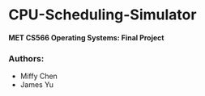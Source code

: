 # CPU-Scheduling-Simulator
#### MET CS566 Operating Systems: Final Project

### Authors:
* Miffy Chen
* James Yu